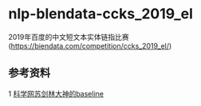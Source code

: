 # nlp-blendata-ccks_2019_el
2019年百度的中文短文本实体链指比赛(https://biendata.com/competition/ccks_2019_el/)<br>

## 参考资料
1  [科学网苏剑林大神的baseline](https://github.com/bojone/el-2019-baseline)<br>
